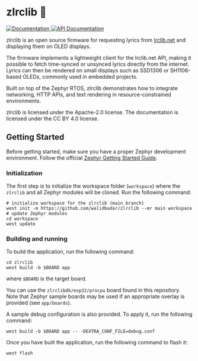 # zlrclib 🎵

<a href="https://zephyrproject-rtos.github.io/zlrclib">
  <img alt="Documentation" src="https://img.shields.io/badge/documentation-3D578C?logo=sphinx&logoColor=white">
</a>
<a href="https://zephyrproject-rtos.github.io/zlrclib/doxygen">
  <img alt="API Documentation" src="https://img.shields.io/badge/API-documentation-3D578C?logo=c&logoColor=white">
</a>

zlrclib is an open source firmware for requesting lyrics from [lrclib.net](https://lrclib.net) 
and displaying them on OLED displays.

The firmware implements a lightweight client for the lrclib.net API, making it possible to fetch time-synced or unsynced lyrics directly from the internet. Lyrics can then be rendered on small displays such as SSD1306 or SH1106-based OLEDs, commonly used in embedded projects.

Built on top of the Zephyr RTOS, zlrclib demonstrates how to integrate networking, HTTP APIs, and text rendering in resource-constrained environments.

zlrclib is licensed under the Apache-2.0 license. The documentation is licensed under the CC BY 4.0 license.

[app_dev]: https://docs.zephyrproject.org/latest/develop/application/index.html
[workspace_app]: https://docs.zephyrproject.org/latest/develop/application/index.html#zephyr-workspace-app
[modules]: https://docs.zephyrproject.org/latest/develop/modules.html
[west_t2]: https://docs.zephyrproject.org/latest/develop/west/workspaces.html#west-t2
[board_porting]: https://docs.zephyrproject.org/latest/guides/porting/board_porting.html
[bindings]: https://docs.zephyrproject.org/latest/guides/dts/bindings.html
[drivers]: https://docs.zephyrproject.org/latest/reference/drivers/index.html
[zephyr]: https://github.com/zephyrproject-rtos/zephyr
[west_ext]: https://docs.zephyrproject.org/latest/develop/west/extensions.html
[runner_ext]: https://docs.zephyrproject.org/latest/develop/modules.html#external-runners

## Getting Started

Before getting started, make sure you have a proper Zephyr development
environment. Follow the official
[Zephyr Getting Started Guide](https://docs.zephyrproject.org/latest/getting_started/index.html).

### Initialization

The first step is to initialize the workspace folder (``workspace``) where
the ``zlrclib`` and all Zephyr modules will be cloned. Run the following
command:

```shell
# initialize workspace for the zlrclib (main branch)
west init -m https://github.com/walidbadar/zlrclib --mr main workspace
# update Zephyr modules
cd workspace
west update
```

### Building and running

To build the application, run the following command:

```shell
cd zlrclib
west build -b $BOARD app
```

where `$BOARD` is the target board.

You can use the `zlrclibdk/esp32/procpu` board found in this
repository. Note that Zephyr sample boards may be used if an
appropriate overlay is provided (see `app/boards`).

A sample debug configuration is also provided. To apply it, run the following
command:

```shell
west build -b $BOARD app -- -DEXTRA_CONF_FILE=debug.conf
```

Once you have built the application, run the following command to flash it:

```shell
west flash
```
